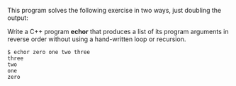 This program solves the following exercise in two ways, just doubling the output:

Write a C++ program __echor__ that produces a list of its program arguments 
in reverse order without using a hand-written loop or recursion.
```
$ echor zero one two three
three
two
one
zero
```